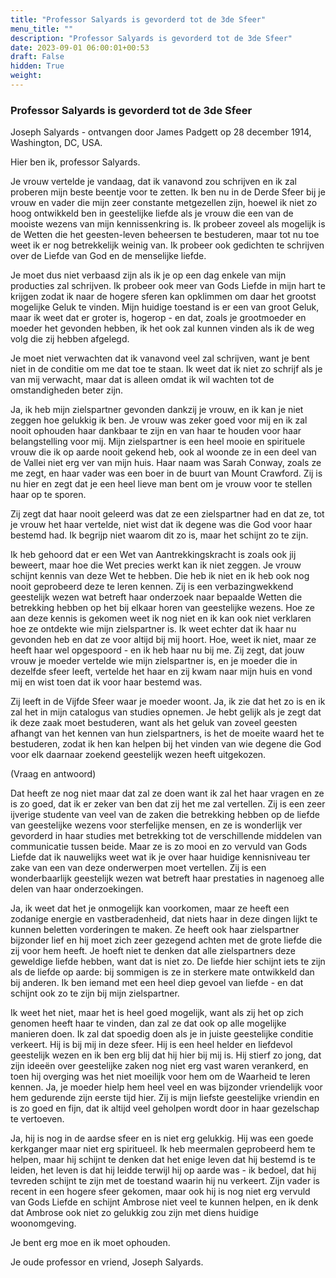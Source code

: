 ```yaml
---
title: "Professor Salyards is gevorderd tot de 3de Sfeer"
menu_title: ""
description: "Professor Salyards is gevorderd tot de 3de Sfeer"
date: 2023-09-01 06:00:01+00:53
draft: False
hidden: True
weight:
---
```

### Professor Salyards is gevorderd tot de 3de Sfeer

Joseph Salyards - ontvangen door James Padgett op 28 december 1914, Washington, DC, USA.

Hier ben ik, professor Salyards.

Je vrouw vertelde je vandaag, dat ik vanavond zou schrijven en ik zal proberen mijn beste beentje voor te zetten. Ik ben nu in de Derde Sfeer bij je vrouw en vader die mijn zeer constante metgezellen zijn, hoewel ik niet zo hoog ontwikkeld ben in geestelijke liefde als je vrouw die een van de mooiste wezens van mijn kennissenkring is. Ik probeer zoveel als mogelijk is de Wetten die het geesten-leven beheersen te bestuderen, maar tot nu toe weet ik er nog betrekkelijk weinig van. Ik probeer ook gedichten te schrijven over de Liefde van God en de menselijke liefde.

Je moet dus niet verbaasd zijn als ik je op een dag enkele van mijn producties zal schrijven. Ik probeer ook meer van Gods Liefde in mijn hart te krijgen zodat ik naar de hogere sferen kan opklimmen om daar het grootst mogelijke Geluk te vinden. Mijn huidige toestand is er een van groot Geluk, maar ik weet dat er groter is, hogerop - en dat, zoals je grootmoeder en moeder het gevonden hebben, ik het ook zal kunnen vinden als ik de weg volg die zij hebben afgelegd.

Je moet niet verwachten dat ik vanavond veel zal schrijven, want je bent niet in de conditie om me dat toe te staan. Ik weet dat ik niet zo schrijf als je van mij verwacht, maar dat is alleen omdat ik wil wachten tot de omstandigheden beter zijn.

Ja, ik heb mijn zielspartner gevonden dankzij je vrouw, en ik kan je niet zeggen hoe gelukkig ik ben. Je vrouw was zeker goed voor mij en ik zal nooit ophouden haar dankbaar te zijn en van haar te houden voor haar belangstelling voor mij. Mijn zielspartner is een heel mooie en spirituele vrouw die ik op aarde nooit gekend heb, ook al woonde ze in een deel van de Vallei niet erg ver van mijn huis. Haar naam was Sarah Conway, zoals ze me zegt, en haar vader was een boer in de buurt van Mount Crawford. Zij is nu hier en zegt dat je een heel lieve man bent om je vrouw voor te stellen haar op te sporen.

Zij zegt dat haar nooit geleerd was dat ze een zielspartner had en dat ze, tot je vrouw het haar vertelde, niet wist dat ik degene was die God voor haar bestemd had. Ik begrijp niet waarom dit zo is, maar het schijnt zo te zijn.

Ik heb gehoord dat er een Wet van Aantrekkingskracht is zoals ook jij beweert, maar hoe die Wet precies werkt kan ik niet zeggen. Je vrouw schijnt kennis van deze Wet te hebben. Die heb ik niet en ik heb ook nog nooit geprobeerd deze te leren kennen. Zij is een verbazingwekkend geestelijk wezen wat betreft haar onderzoek naar bepaalde Wetten die betrekking hebben op het bij elkaar horen van geestelijke wezens. Hoe ze aan deze kennis is gekomen weet ik nog niet en ik kan ook niet verklaren hoe ze ontdekte wie mijn zielspartner is. Ik weet echter dat ik haar nu gevonden heb en dat ze voor altijd bij mij hoort. Hoe, weet ik niet, maar ze heeft haar wel opgespoord - en ik heb haar nu bij me. Zij zegt, dat jouw vrouw je moeder vertelde wie mijn zielspartner is, en je moeder die in dezelfde sfeer leeft, vertelde het haar en zij kwam naar mijn huis en vond mij en wist toen dat ik voor haar bestemd was.

Zij leeft in de Vijfde Sfeer waar je moeder woont. Ja, ik zie dat het zo is en ik zal het in mijn catalogus van studies opnemen. Je hebt gelijk als je zegt dat ik deze zaak moet bestuderen, want als het geluk van zoveel geesten afhangt van het kennen van hun zielspartners, is het de moeite waard het te bestuderen, zodat ik hen kan helpen bij het vinden van wie degene die God voor elk daarnaar zoekend geestelijk wezen heeft uitgekozen.

(Vraag en antwoord)

Dat heeft ze nog niet maar dat zal ze doen want ik zal het haar vragen en ze is zo goed, dat ik er zeker van ben dat zij het me zal vertellen. Zij is een zeer ijverige studente van veel van de zaken die betrekking hebben op de liefde van geestelijke wezens voor sterfelijke mensen, en ze is wonderlijk ver gevorderd in haar studies met betrekking tot de verschillende middelen van communicatie tussen beide. Maar ze is zo mooi en zo vervuld van Gods Liefde dat ik nauwelijks weet wat ik je over haar huidige kennisniveau ter zake van een van deze onderwerpen moet vertellen. Zij is een wonderbaarlijk geestelijk wezen wat betreft haar prestaties in nagenoeg alle delen van haar onderzoekingen.

Ja, ik weet dat het je onmogelijk kan voorkomen, maar ze heeft een zodanige energie en vastberadenheid, dat niets haar in deze dingen lijkt te kunnen beletten vorderingen te maken. Ze heeft ook haar zielspartner bijzonder lief en hij moet zich zeer gezegend achten met de grote liefde die zij voor hem heeft. Je hoeft niet te denken dat alle zielspartners deze geweldige liefde hebben, want dat is niet zo. De liefde hier schijnt iets te zijn als de liefde op aarde: bij sommigen is ze in sterkere mate ontwikkeld dan bij anderen. Ik ben iemand met een heel diep gevoel van liefde - en dat schijnt ook zo te zijn bij mijn zielspartner.

Ik weet het niet, maar het is heel goed mogelijk, want als zij het op zich genomen heeft haar te vinden, dan zal ze dat ook op alle mogelijke manieren doen. Ik zal dat spoedig doen als je in juiste geestelijke conditie verkeert. Hij is bij mij in deze sfeer. Hij is een heel helder en liefdevol geestelijk wezen en ik ben erg blij dat hij hier bij mij is. Hij stierf zo jong, dat zijn ideeën over geestelijke zaken nog niet erg vast waren verankerd, en toen hij overging was het niet moeilijk voor hem om de Waarheid te leren kennen. Ja, je moeder hielp hem heel veel en was bijzonder vriendelijk voor hem gedurende zijn eerste tijd hier. Zij is mijn liefste geestelijke vriendin en is zo goed en fijn, dat ik altijd veel geholpen wordt door in haar gezelschap te vertoeven.

Ja, hij is nog in de aardse sfeer en is niet erg gelukkig. Hij was een goede kerkganger maar niet erg spiritueel. Ik heb meermalen geprobeerd hem te helpen, maar hij schijnt te denken dat het enige leven dat hij bestemd is te leiden, het leven is dat hij leidde terwijl hij op aarde was - ik bedoel, dat hij tevreden schijnt te zijn met de toestand waarin hij nu verkeert. Zijn vader is recent in een hogere sfeer gekomen, maar ook hij is nog niet erg vervuld van Gods Liefde en schijnt Ambrose niet veel te kunnen helpen, en ik denk dat Ambrose ook niet zo gelukkig zou zijn met diens huidige woonomgeving.

Je bent erg moe en ik moet ophouden.

Je oude professor en vriend, Joseph Salyards.
